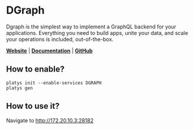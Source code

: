 # DGraph

Dgraph is the simplest way to implement a GraphQL backend for your applications. Everything you need to build apps, unite your data, and scale your operations is included, out-of-the-box.  

**[Website](https://dgraph.io/)** | **[Documentation](https://dgraph.io/docs)** | **[GitHub](https://github.com/dgraph-io/dgraph)**

## How to enable?

```
platys init --enable-services DGRAPH
platys gen
```

## How to use it?

Navigate to <http://172.20.10.3:28182>